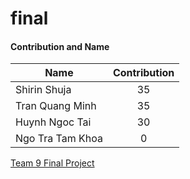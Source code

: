 # final

#### Contribution and Name

| Name             | Contribution |
|------------------|:------------:|
| Shirin Shuja     |      35      |
| Tran Quang Minh  |      35      |
| Huynh Ngoc Tai   |      30      |
| Ngo Tra Tam Khoa |      0       |

[Team 9 Final Project](https://github.com/MilkySin/final)